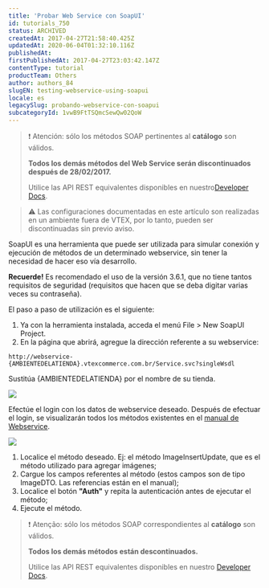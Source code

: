 ```yaml
---
title: 'Probar Web Service con SoapUI'
id: tutorials_750
status: ARCHIVED
createdAt: 2017-04-27T21:58:40.425Z
updatedAt: 2020-06-04T01:32:10.116Z
publishedAt: 
firstPublishedAt: 2017-04-27T23:03:42.147Z
contentType: tutorial
productTeam: Others
author: authors_84
slugEN: testing-webservice-using-soapui
locale: es
legacySlug: probando-webservice-con-soapui
subcategoryId: 1vwB9FtTSQmcSewQw02QoW
---
```


>❗ Atención: sólo los métodos SOAP pertinentes al **catálogo** son válidos.
>
> **Todos los demás métodos del Web Service serán discontinuados después de 28/02/2017.**
>
> Utilice las API REST equivalentes disponibles en nuestro[Developer Docs](//help.vtex.com/developer-docs/).

>⚠️ Las configuraciones documentadas en este artículo son realizadas en un ambiente fuera de VTEX, por lo tanto, pueden ser discontinuadas sin previo aviso.

SoapUI es una herramienta que puede ser utilizada para simular conexión y ejecución de métodos de un determinado webservice, sin tener la necesidad de hacer eso vía desarrollo.

**Recuerde!** Es recomendado el uso de la versión 3.6.1, que no tiene tantos requisitos de seguridad (requisitos que hacen que se deba digitar varias veces su contraseña).

El paso a paso de utilización es el siguiente: 
1. Ya con la herramienta instalada, acceda el menú File > New SoapUI Project. 
2. En la página que abrirá, agregue la dirección referente a su webservice:

`http://webservice-{AMBIENTEDELATIENDA}.vtexcommerce.com.br/Service.svc?singleWsdl`

Sustitúa {AMBIENTEDELATIENDA} por el nombre de su tienda.

![](//images.contentful.com/alneenqid6w5/WMZnCJCLg2WGSIesMOMKu/efed51a5c0e151d1ac1f7902600e522a/1.png)

Efectúe el login con los datos de webservice deseado. Después de efectuar el login, se visualizarán todos los métodos existentes en el [manual de Webservice](/es/tutorial/manual-de-clases-y-metodos-utilizados-en-webservice/).

![](//images.contentful.com/alneenqid6w5/3TBC8YgtvyQ6sMQAyQACOg/5e14a72feaa3bf0d00a8b245d56788d1/2.png)

1. Localice el método deseado. Ej: el método ImageInsertUpdate, que es el método utilizado para agregar imágenes;
2. Cargue los campos referentes al método (estos campos son de tipo ImageDTO. Las referencias están en el manual);
3. Localice el botón __"Auth"__ y repita la autenticación antes de ejecutar el método;
4. Ejecute el método.

>❗ Atenção: sólo los métodos SOAP correspondientes al **catálogo** son válidos.
>
> **Todos los demás métodos están descontinuados.**
>
> Utilice las API REST equivalentes disponibles en nuestro [Developer Docs](//help.vtex.com/developer-docs/).
